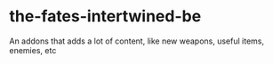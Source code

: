 # the-fates-intertwined-be
An addons that adds a lot of content, like new weapons, useful items, enemies, etc
